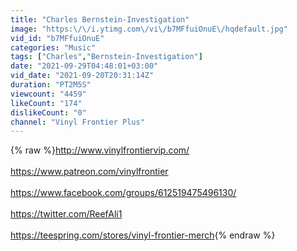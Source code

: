 ```yaml
---
title: "Charles Bernstein-Investigation"
image: "https:\/\/i.ytimg.com\/vi\/b7MFfuiOnuE\/hqdefault.jpg"
vid_id: "b7MFfuiOnuE"
categories: "Music"
tags: ["Charles","Bernstein-Investigation"]
date: "2021-09-29T04:48:01+03:00"
vid_date: "2021-09-20T20:31:14Z"
duration: "PT2M5S"
viewcount: "4459"
likeCount: "174"
dislikeCount: "0"
channel: "Vinyl Frontier Plus"
---
```

{% raw %}<a rel="nofollow" target="blank" href="http://www.vinylfrontiervip.com/">http://www.vinylfrontiervip.com/</a><br /><br /><a rel="nofollow" target="blank" href="https://www.patreon.com/vinylfrontier">https://www.patreon.com/vinylfrontier</a><br /><br /><a rel="nofollow" target="blank" href="https://www.facebook.com/groups/612519475496130/">https://www.facebook.com/groups/612519475496130/</a><br /><br /><a rel="nofollow" target="blank" href="https://twitter.com/ReefAli1">https://twitter.com/ReefAli1</a><br /><br /><a rel="nofollow" target="blank" href="https://teespring.com/stores/vinyl-frontier-merch">https://teespring.com/stores/vinyl-frontier-merch</a>{% endraw %}
